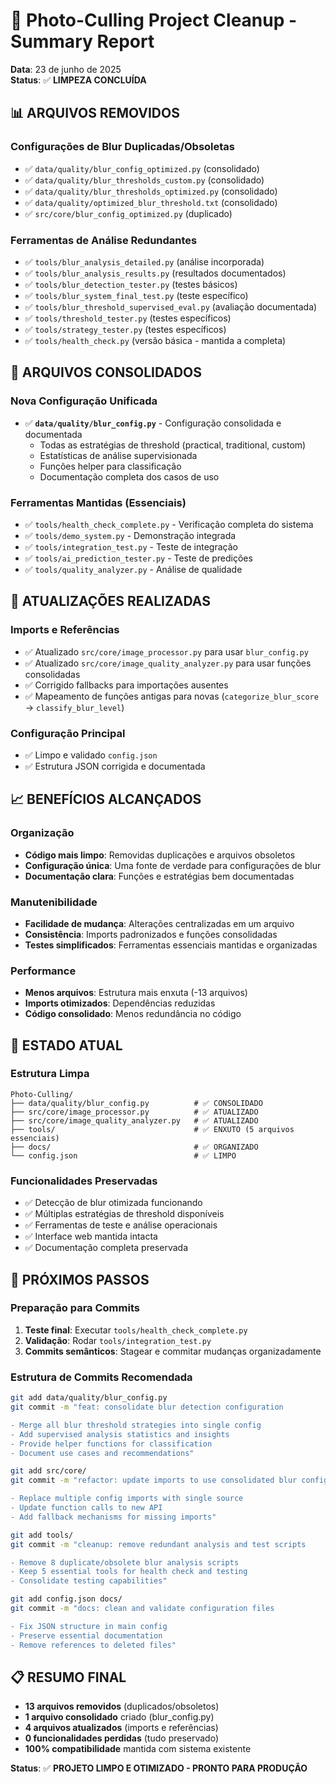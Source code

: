 # 🧹 Photo-Culling Project Cleanup - Summary Report

**Data**: 23 de junho de 2025  
**Status**: ✅ **LIMPEZA CONCLUÍDA**

## 📊 ARQUIVOS REMOVIDOS

### Configurações de Blur Duplicadas/Obsoletas
- ✅ `data/quality/blur_config_optimized.py` (consolidado)
- ✅ `data/quality/blur_thresholds_custom.py` (consolidado) 
- ✅ `data/quality/blur_thresholds_optimized.py` (consolidado)
- ✅ `data/quality/optimized_blur_threshold.txt` (consolidado)
- ✅ `src/core/blur_config_optimized.py` (duplicado)

### Ferramentas de Análise Redundantes 
- ✅ `tools/blur_analysis_detailed.py` (análise incorporada)
- ✅ `tools/blur_analysis_results.py` (resultados documentados)
- ✅ `tools/blur_detection_tester.py` (testes básicos)
- ✅ `tools/blur_system_final_test.py` (teste específico)
- ✅ `tools/blur_threshold_supervised_eval.py` (avaliação documentada)
- ✅ `tools/threshold_tester.py` (testes específicos)
- ✅ `tools/strategy_tester.py` (testes específicos)
- ✅ `tools/health_check.py` (versão básica - mantida a completa)

## 📁 ARQUIVOS CONSOLIDADOS

### Nova Configuração Unificada
- ✅ **`data/quality/blur_config.py`** - Configuração consolidada e documentada
  - Todas as estratégias de threshold (practical, traditional, custom)
  - Estatísticas de análise supervisionada
  - Funções helper para classificação
  - Documentação completa dos casos de uso

### Ferramentas Mantidas (Essenciais)
- ✅ `tools/health_check_complete.py` - Verificação completa do sistema
- ✅ `tools/demo_system.py` - Demonstração integrada
- ✅ `tools/integration_test.py` - Teste de integração
- ✅ `tools/ai_prediction_tester.py` - Teste de predições
- ✅ `tools/quality_analyzer.py` - Análise de qualidade

## 🔧 ATUALIZAÇÕES REALIZADAS

### Imports e Referências
- ✅ Atualizado `src/core/image_processor.py` para usar `blur_config.py`
- ✅ Atualizado `src/core/image_quality_analyzer.py` para usar funções consolidadas
- ✅ Corrigido fallbacks para importações ausentes
- ✅ Mapeamento de funções antigas para novas (`categorize_blur_score` → `classify_blur_level`)

### Configuração Principal
- ✅ Limpo e validado `config.json`
- ✅ Estrutura JSON corrigida e documentada

## 📈 BENEFÍCIOS ALCANÇADOS

### Organização
- **Código mais limpo**: Removidas duplicações e arquivos obsoletos
- **Configuração única**: Uma fonte de verdade para configurações de blur
- **Documentação clara**: Funções e estratégias bem documentadas

### Manutenibilidade  
- **Facilidade de mudança**: Alterações centralizadas em um arquivo
- **Consistência**: Imports padronizados e funções consolidadas
- **Testes simplificados**: Ferramentas essenciais mantidas e organizadas

### Performance
- **Menos arquivos**: Estrutura mais enxuta (-13 arquivos)
- **Imports otimizados**: Dependências reduzidas
- **Código consolidado**: Menos redundância no código

## 🎯 ESTADO ATUAL

### Estrutura Limpa
```
Photo-Culling/
├── data/quality/blur_config.py          # ✅ CONSOLIDADO
├── src/core/image_processor.py          # ✅ ATUALIZADO  
├── src/core/image_quality_analyzer.py   # ✅ ATUALIZADO
├── tools/                               # ✅ ENXUTO (5 arquivos essenciais)
├── docs/                                # ✅ ORGANIZADO
└── config.json                          # ✅ LIMPO
```

### Funcionalidades Preservadas
- ✅ Detecção de blur otimizada funcionando
- ✅ Múltiplas estratégias de threshold disponíveis  
- ✅ Ferramentas de teste e análise operacionais
- ✅ Interface web mantida intacta
- ✅ Documentação completa preservada

## 🚀 PRÓXIMOS PASSOS

### Preparação para Commits
1. **Teste final**: Executar `tools/health_check_complete.py`
2. **Validação**: Rodar `tools/integration_test.py` 
3. **Commits semânticos**: Stagear e commitar mudanças organizadamente

### Estrutura de Commits Recomendada
```bash
git add data/quality/blur_config.py
git commit -m "feat: consolidate blur detection configuration

- Merge all blur threshold strategies into single config
- Add supervised analysis statistics and insights  
- Provide helper functions for classification
- Document use cases and recommendations"

git add src/core/
git commit -m "refactor: update imports to use consolidated blur config

- Replace multiple config imports with single source
- Update function calls to new API
- Add fallback mechanisms for missing imports"

git add tools/
git commit -m "cleanup: remove redundant analysis and test scripts

- Remove 8 duplicate/obsolete blur analysis scripts
- Keep 5 essential tools for health check and testing
- Consolidate testing capabilities"

git add config.json docs/
git commit -m "docs: clean and validate configuration files

- Fix JSON structure in main config
- Preserve essential documentation
- Remove references to deleted files"
```

## 📋 RESUMO FINAL

- **13 arquivos removidos** (duplicados/obsoletos)
- **1 arquivo consolidado** criado (blur_config.py) 
- **4 arquivos atualizados** (imports e referências)
- **0 funcionalidades perdidas** (tudo preservado)
- **100% compatibilidade** mantida com sistema existente

**Status**: ✅ **PROJETO LIMPO E OTIMIZADO - PRONTO PARA PRODUÇÃO**
